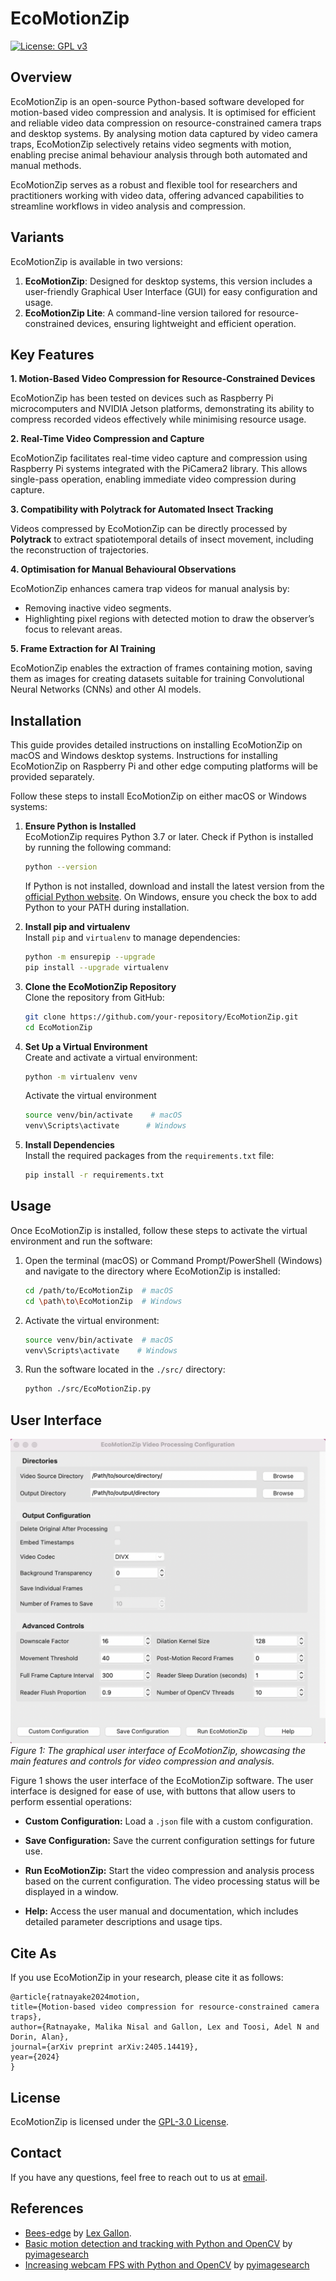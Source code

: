 
# EcoMotionZip
[![License: GPL v3](https://img.shields.io/badge/License-GPLv3-blue.svg)](https://choosealicense.com/licenses/gpl-3.0/)


## Overview

EcoMotionZip is an open-source Python-based software developed for motion-based video compression and analysis. It is optimised for efficient and reliable video data compression on resource-constrained camera traps and desktop systems. By analysing motion data captured by video camera traps, EcoMotionZip selectively retains video segments with motion, enabling precise animal behaviour analysis through both automated and manual methods.

EcoMotionZip serves as a robust and flexible tool for researchers and practitioners working with video data, offering advanced capabilities to streamline workflows in video analysis and compression.

## Variants

EcoMotionZip is available in two versions:

1. **EcoMotionZip**: Designed for desktop systems, this version includes a user-friendly Graphical User Interface (GUI) for easy configuration and usage.
2. **EcoMotionZip Lite**: A command-line version tailored for resource-constrained devices, ensuring lightweight and efficient operation.

## Key Features

**1. Motion-Based Video Compression for Resource-Constrained Devices**

EcoMotionZip has been tested on devices such as Raspberry Pi microcomputers and NVIDIA Jetson platforms, demonstrating its ability to compress recorded videos effectively while minimising resource usage.

**2. Real-Time Video Compression and Capture**

EcoMotionZip facilitates real-time video capture and compression using Raspberry Pi systems integrated with the PiCamera2 library. This allows single-pass operation, enabling immediate video compression during capture.

**3. Compatibility with Polytrack for Automated Insect Tracking**

Videos compressed by EcoMotionZip can be directly processed by **Polytrack** to extract spatiotemporal details of insect movement, including the reconstruction of trajectories.

**4. Optimisation for Manual Behavioural Observations**

EcoMotionZip enhances camera trap videos for manual analysis by:
   - Removing inactive video segments.
   - Highlighting pixel regions with detected motion to draw the observer’s focus to relevant areas.

**5. Frame Extraction for AI Training**

EcoMotionZip enables the extraction of frames containing motion, saving them as images for creating datasets suitable for training Convolutional Neural Networks (CNNs) and other AI models.


## Installation

This guide provides detailed instructions on installing EcoMotionZip on macOS and Windows desktop systems. Instructions for installing EcoMotionZip on Raspberry Pi and other edge computing platforms will be provided separately.

Follow these steps to install EcoMotionZip on either macOS or Windows systems:

1. **Ensure Python is Installed**  
   EcoMotionZip requires Python 3.7 or later. Check if Python is installed by running the following command:
   ```bash
   python --version   
   ```
   If Python is not installed, download and install the latest version from the [official Python website](https://www.python.org/downloads/). On Windows, ensure you check the box to add Python to your PATH during installation.

2. **Install pip and virtualenv**  
   Install `pip` and `virtualenv` to manage dependencies:
   ```bash
   python -m ensurepip --upgrade  
   pip install --upgrade virtualenv
   ```

3. **Clone the EcoMotionZip Repository**  
   Clone the repository from GitHub:
   ```bash
   git clone https://github.com/your-repository/EcoMotionZip.git
   cd EcoMotionZip
   ```

4. **Set Up a Virtual Environment**  
   Create and activate a virtual environment:
   ```bash
   python -m virtualenv venv   
   ```
   
   Activate the virtual environment
   ```bash
   source venv/bin/activate    # macOS
   venv\Scripts\activate      # Windows
   ```

5. **Install Dependencies**  
   Install the required packages from the `requirements.txt` file:
   ```bash
   pip install -r requirements.txt
   ```


## Usage

Once EcoMotionZip is installed, follow these steps to activate the virtual environment and run the software:

1. Open the terminal (macOS) or Command Prompt/PowerShell (Windows) and navigate to the directory where EcoMotionZip is installed:
   ```bash
   cd /path/to/EcoMotionZip  # macOS
   cd \path\to\EcoMotionZip  # Windows
   ```

2. Activate the virtual environment:
   ```bash
   source venv/bin/activate  # macOS
   venv\Scripts\activate    # Windows
   ```

3. Run the software located in the `./src/` directory:
   ```bash
   python ./src/EcoMotionZip.py
   ```

## User Interface

![EcoMotionZip GUI](docs/assets/EcoMotionZip_GUI.png)
*Figure 1: The graphical user interface of EcoMotionZip, showcasing the main features and controls for video compression and analysis.*

Figure 1 shows the user interface of the EcoMotionZip software. The user interface is designed for ease of use, with buttons that allow users to perform essential operations:

- **Custom Configuration:** Load a `.json` file with a custom configuration.

- **Save Configuration:** Save the current configuration settings for future use.

- **Run EcoMotionZip:** Start the video compression and analysis process based on the current configuration. The video processing status will be displayed in a window.

- **Help:** Access the user manual and documentation, which includes detailed parameter descriptions and usage tips.





## Cite As

If you use EcoMotionZip in your research, please cite it as follows:

```
@article{ratnayake2024motion,
title={Motion-based video compression for resource-constrained camera traps},
author={Ratnayake, Malika Nisal and Gallon, Lex and Toosi, Adel N and Dorin, Alan},
journal={arXiv preprint arXiv:2405.14419},
year={2024}
}
```


## License

EcoMotionZip is licensed under the [GPL-3.0 License](LICENSE).

## Contact

If you have any questions, feel free to reach out to us at [email](mailto:malika.ratnayake@monash.edu).

## References

* [Bees-edge](https://github.com/byebrid/bees-edge) by [Lex Gallon](https://github.com/byebrid).
* [Basic motion detection and tracking with Python and OpenCV](https://pyimagesearch.com/2015/05/25/basic-motion-detection-and-tracking-with-python-and-opencv/) by [pyimagesearch](https://pyimagesearch.com)
* [Increasing webcam FPS with Python and OpenCV](https://pyimagesearch.com/2015/12/21/increasing-webcam-fps-with-python-and-opencv/) by [pyimagesearch](https://pyimagesearch.com)




